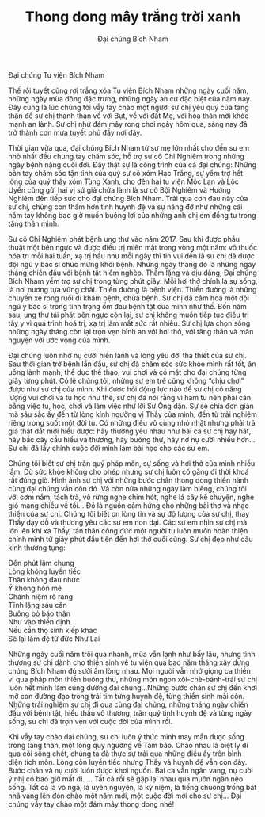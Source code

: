 ﻿---
title: Thong dong mây trắng trời xanh
author: Đại chúng Bích Nham
---

Đại chúng Tu viện Bích Nham

Thế rồi tuyết cũng rơi trắng xóa Tu viện Bích Nham những ngày cuối năm, những ngày mùa đông đặc trưng, những ngày an cư đặc biệt của năm nay. Đây cũng là lúc chúng tôi vẫy tay chào một người sư chị yêu quý của tăng thân để sư chị thanh thản về với Bụt, về với đất Mẹ, với hóa thân mới khỏe mạnh an lành. Sư chị như đám mây rong chơi ngày hôm qua, sáng nay đã trở thành cơn mưa tuyết phủ đầy nơi đây. 

Thời gian vừa qua, đại chúng Bích Nham từ sư mẹ lớn nhất cho đến sư em nhỏ nhất đều chung tay chăm sóc, hỗ trợ sư cô Chỉ Nghiêm trong những ngày bệnh nặng cuối đời. Đây thật sự là công trình của cả đại chúng: Những bàn tay chăm sóc tận tình của quý sư cô xóm Hạc Trắng, sự yểm trợ hết lòng của quý thầy xóm Tùng Xanh, cho đến hai tu viện Mộc Lan và Lộc Uyển cũng gửi hai vị sứ giả chữa lành là sư cô Bội Nghiêm và Hướng Nghiêm đến tiếp sức cho đại chúng Bích Nham. Trải qua cơn đau này của sư chị, chúng con thấm hơn tình huynh đệ và sự nâng đỡ như những cái nắm tay không bao giờ muốn buông lơi của những anh chị em đồng tu trong tăng thân mình. 

Sư cô Chỉ Nghiêm phát bệnh ung thư vào năm 2017. Sau khi được phẫu thuật một bên ngực và được điều trị miên mật trong vòng một năm: vô thuốc hóa trị mỗi hai tuần, xạ trị hầu như mỗi ngày thì tin vui đến là sư chị đã được đội ngũ y bác sĩ chúc mừng khỏi bệnh. Những ngày tháng đó là những ngày tháng chiến đấu với bệnh tật hiểm nghèo. Thầm lặng và dịu dàng, Đại chúng Bích Nham yểm trợ sư chị trong từng phút giây. Mỗi hơi thở chính là sự sống, là nơi nương tựa vững chãi. Thiền đường là bệnh viện. Thiền đường là những chuyến xe rong ruổi đi khám bệnh, chữa bệnh. Sư chị đã cảm hoá một đội ngũ y bác sĩ trong tình trạng ốm đau bệnh tật của mình như thế. Bốn năm sau, ung thư tái phát bên ngực còn lại, sư chị không muốn tiếp tục điều trị tây y vì quá trình hoá trị, xạ trị làm mất sức rất nhiều. Sư chị lựa chọn sống những ngày tháng còn lại trọn vẹn bình an với hơi thở, với tăng thân và mãn nguyện với ước vọng của mình. 

Đại chúng luôn nhớ nụ cười hiền lành và lòng yêu đời tha thiết của sư chị. Sau thời gian trở bệnh lần đầu, sư chị đã chăm sóc sức khỏe mình rất tốt, ăn uống lành mạnh, thể dục thể thao, vui chơi và có mặt cho đại chúng từng giây từng phút. Có lẽ chúng tôi, những sư em trẻ cũng không “chịu chơi” được như sư chị của mình. Khi được hỏi động lực nào để sư chị có năng lượng vui chơi và tu học như thế, sư chị đã nói rằng vì ham tu nên phải cân bằng việc tu, học, chơi và làm việc như lời Sư Ông dặn. Sự sẻ chia đơn giản mà sâu sắc ấy đến từ lòng kính ngưỡng vị Thầy của mình, đến từ trải nghiệm riêng trong suốt một đời tu. Có những điều vô cùng nhỏ nhặt nhưng phải trả giá thật đắt mới hiểu được: hãy thương yêu nhau như bài ca sư chị hay hát, hãy bắc cây cầu hiểu và thương, hãy buông thư, hãy nở nụ cười nhiều hơn… Sư chị đã lấy chính cuộc đời mình làm bài học cho các sư em. 

Chúng tôi biết sư chị trân quý pháp môn, sự sống và hơi thở của mình nhiều lắm. Dù sức khỏe không cho phép nhưng sư chị luôn cố gắng đi thời khoá rất đúng giờ. Hình ảnh sư chị với những bước chân thong dong thiền hành cùng đại chúng vẫn còn đó. Và còn nữa những ngày làm biếng, chúng tôi với cơm nắm, tách trà, vô rừng nghe chim hót, nghe lá cây kể chuyện, nghe gió mang chiều về tối… Đó là nguồn cảm hứng cho những bài thơ và nhạc thiền của sư chị. Chúng tôi biết ơn lòng tin và sự độ lượng của sư chị, thay Thầy dạy dỗ và thương yêu các sư em non dại. Các sư em nhìn sư chị mà lớn lên khi xa Thầy, tán thán công đức một người tu luôn muốn hoàn thiện chính mình từ giây phút đầu tiên đến hơi thở cuối cùng. Sư chị đẹp như câu kinh thường tụng: 

<div class="verse"><p>Đến phút lâm chung<br/>
Lòng không luyến tiếc<br/>
Thân không đau nhức<br/>
Ý không hôn mê<br/>
Chánh niệm rõ ràng<br/>
Tĩnh lặng sáu căn<br/>
Buông bỏ báo thân<br/>
Như vào thiền định.<br/>
Nếu cần thọ sinh kiếp khác<br/>
Sẽ lại làm đệ tử đức Như Lai</p></div>

Những ngày cuối năm trôi qua nhanh, mùa vẫn lạnh như bấy lâu, nhưng tình thương sư chị dành cho thiền sinh về tu viện qua bao năm tháng xây dựng chúng Bích Nham đủ sưởi ấm lòng nhau. Mọi người vẫn nhớ giọng ca thiền vị qua pháp môn thiền buông thư, những món ngon xôi-chè-bánh-trái sư chị luôn hết mình làm cúng dường đại chúng…Những bước chân sư chị đến khơi mở con đường đạo trong trái tim từng huynh đệ, từng thiền sinh mãi còn. Những trải nghiệm sư chị đi qua cùng đại chúng, những tháng ngày chiến đấu với bệnh tật, hiểu thấu vô thường, trân quý tình huynh đệ và từng ngày sống, sư chị đã trọn vẹn với cuộc đời của mình rồi. 

Khi vẫy tay chào đại chúng, sư chị luôn ý thức mình may mắn được sống trong tăng thân, một lòng quy ngưỡng về Tam bảo. Chào nhau là biệt ly đi qua cõi sống chết, chúng ta đã thực sự trải qua những điều ấy trên bình diện tích môn. Lòng còn luyến tiếc nhưng Thầy và huynh đệ vẫn còn đây. Bước chân và nụ cười luôn được khơi nguồn. Bài ca vẫn ngân vang, nụ cười ý nhị có bao giờ mất đi. … Tất cả rồi sẽ gặp lại nhau qua muôn ngàn nẻo sống. Tất cả là vô ngã, là uyên nguyên, là kỷ niệm, là tiếng chuông trống bát nhã vang lên đón chào một năm mới, một cuộc đời mới cho sư chị… Đại chúng vẫy tay chào một đám mây thong dong nhé! 
